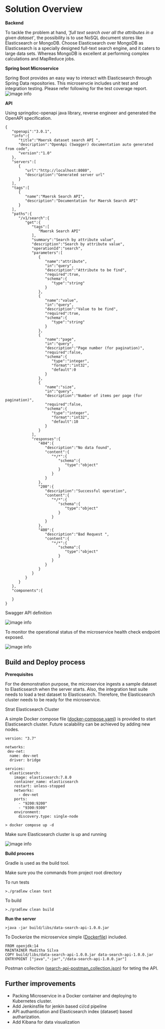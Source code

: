 # Solution Overview

**Backend**

To tackle the problem at hand, *'full text search over all the attributes in a given dataset'*, the possibility is to use NoSQL document stores like Elasticsearch or MongoDB. Choose Elasticsearch over MongoDB as Elasticsearch is a specially designed full-text search engine, and it caters to large data sets. Whereas MongoDB is excellent at performing complex calculations and MapReduce jobs.

**Spring boot Microservice**

Spring Boot provides an easy way to interact with Elasticsearch through Spring Data repositories.
This microservcie includes unit test and integration testing. 
Please refer following for the test coverage report.
 ![image info](images/test-coverage.jpg)
 
**API**

Using springdoc-openapi java library, reverse engineer and generated the OpenAPI specification.

```
{
   "openapi":"3.0.1",
   "info":{
      "title":"Maersk dataset search API ",
      "description":"OpenApi (Swagger) documentation auto generated from code",
      "version":"1.0"
   },
   "servers":[
      {
         "url":"http://localhost:8080",
         "description":"Generated server url"
      }
   ],
   "tags":[
      {
         "name":"Maersk Search API",
         "description":"Documentation for Maersk Search API"
      }
   ],
   "paths":{
      "/v1/search":{
         "get":{
            "tags":[
               "Maersk Search API"
            ],
            "summary":"Search by attribute value",
            "description":"Search by attribute value",
            "operationId":"search",
            "parameters":[
               {
                  "name":"attribute",
                  "in":"query",
                  "description":"Attribute to be find",
                  "required":true,
                  "schema":{
                     "type":"string"
                  }
               },
               {
                  "name":"value",
                  "in":"query",
                  "description":"Value to be find",
                  "required":true,
                  "schema":{
                     "type":"string"
                  }
               },
               {
                  "name":"page",
                  "in":"query",
                  "description":"Page number (for pagination)",
                  "required":false,
                  "schema":{
                     "type":"integer",
                     "format":"int32",
                     "default":0
                  }
               },
               {
                  "name":"size",
                  "in":"query",
                  "description":"Number of items per page (for pagination)",
                  "required":false,
                  "schema":{
                     "type":"integer",
                     "format":"int32",
                     "default":10
                  }
               }
            ],
            "responses":{
               "404":{
                  "description":"No data found",
                  "content":{
                     "*/*":{
                        "schema":{
                           "type":"object"
                        }
                     }
                  }
               },
               "200":{
                  "description":"Successful operation",
                  "content":{
                     "*/*":{
                        "schema":{
                           "type":"object"
                        }
                     }
                  }
               },
               "400":{
                  "description":"Bad Request ",
                  "content":{
                     "*/*":{
                        "schema":{
                           "type":"object"
                        }
                     }
                  }
               }
            }
         }
      }
   },
   "components":{
      
   }
}
```
Swagger API definition

 ![image info](images/api-def.jpg)
 
To monitor the operational status of the microservice health check endpoint exposed.

![image info](images/helth-check.jpg)

## Build and Deploy process

**Prerequisites**

For the demonstration purpose, the microservice ingests a sample dataset to Elasticsearch when the server starts. Also, the integration test suite needs to load a test dataset to Elasticsearch. Therefore, the Elasticsearch cluster needs to be ready for the microservice.

Strat Elasticsearch Cluster

A simple Docker compose file ([docker-compose.yaml](docker-compose.yaml)) is provided to start Elasticsearch cluster. Future scalability can be achieved by adding new nodes.

```
version: "3.7"

networks:
 dev-net:
  name: dev-net
  driver: bridge

services:
  elasticsearch:
    image: elasticsearch:7.8.0
    container_name: elasticsearch
    restart: unless-stopped
    networks:
      - dev-net
    ports:
      - "9200:9200"
      - "9300:9300"
    environment:
      discovery.type: single-node  
```

`> docker compose up -d`

Make sure Elasticsearch cluster is up and running

![image info](images/es-cluster-status.jpg) 

**Build procees**

Gradle is used as the build tool.

Make sure you the commands from project root directory

To run tests

`>./gradlew clean test`

To build 

`>./gradlew clean build`

**Run the server**

`>java -jar build/libs/data-search-api-1.0.0.jar`


To Dockerize the microservice simple ([Dockerfile](Dockerfile)) included.

```
FROM openjdk:14
MAINTAINER Muditha Silva
COPY build/libs/data-search-api-1.0.0.jar data-search-api-1.0.0.jar
ENTRYPOINT ["java","-jar","/data-search-api-1.0.0.jar"]

```
Postman collection  ([search-api-postman_collection.json](search-api-postman_collection.json))  for teting the API.

## Further improvements
- Packing Microservice in a Docker container and deploying to Kubernetes cluster.
- Add Jenkinsfile for jenkin based ci/cd pipeline
- API authantication and Elasticsearch index (dataset) based autharization.
- Add Kibana for data visualization
